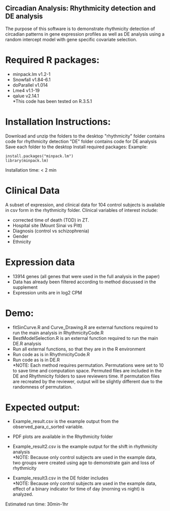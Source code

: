 ## Circadian Analysis: Rhythmicity detection and DE analysis 
The purpose of this software is to demonstrate rhythmicity detection of circadian patterns in gene expression profiles as well as DE analysis using a random intercept model with gene specific covariate selection.

# Required R packages: 
- minpack.lm v1.2-1
- Snowfall v1.84-6.1
- doParallel v1.014
- Lme4 v1.1-19
- qalue v2.14.1 <br/>
*This code has been tested on R.3.5.1 

# Installation Instructions: 
Download and unzip the folders to the desktop 
"rhythmicity" folder contains code for rhythmicity detection
"DE" folder contains code for DE analysis
Save each folder to the desktop
Install required packages: 
Example:
```
install.packages("minpack.lm") 
library(minpack.lm)
```
Installation time: < 2 min

# Clinical Data
A subset of expression, and clinical data for 104 control subjects is available in csv form in the rhythmicity folder. 
Clinical variables of interest include:
- corrected time of death (TOD) in ZT. 
- Hospital site (Mount Sinai vs Pitt)
- Diagnosis (control vs schizophrenia)
- Gender 
- Ethnicity

# Expression data  
- 13914 genes (all genes that were used in the full analysis in the paper)
- Data has already been filtered according to method discussed in the supplement 
- Expression units are in log2 CPM 

# Demo:
- fitSinCurve.R and Curve_Drawing.R are external functions required to run the main analysis in RhythmicityCode.R 
- BestModelSelection.R is an external function required to run the main DE.R analysis
- Run all external functions, so that they are in the R environment 
- Run code as is in RhythmicityCode.R 
- Run code as is in DE.R <br/>
*NOTE: Each method requires permutation. Permutations were set to 10 to save time and computation space. Permuted files are included in the DE and Rhythmicity folders to save reviewers time. If permutation files are recreated by the reviewer, output will be slightly different due to the randomness of permutation. 

# Expected output:
- Example_result.csv is the example output from the observed_para_c_sorted variable. 
- PDF plots are available in the Rhythmicity folder 
- Example_result2.csv is the example output for the shift in rhythmicity analysis <br/>
*NOTE: Because only control subjects are used in the example data, two groups were created using age to demonstrate gain and loss of rhythmicity 

- Example_result3.csv in the DE folder includes <br/>
*NOTE: Because only control subjects are used in the example data, effect of a binary indicator for time of day (morning vs night) is analyzed. 

Estimated run time: 
30min-1hr

